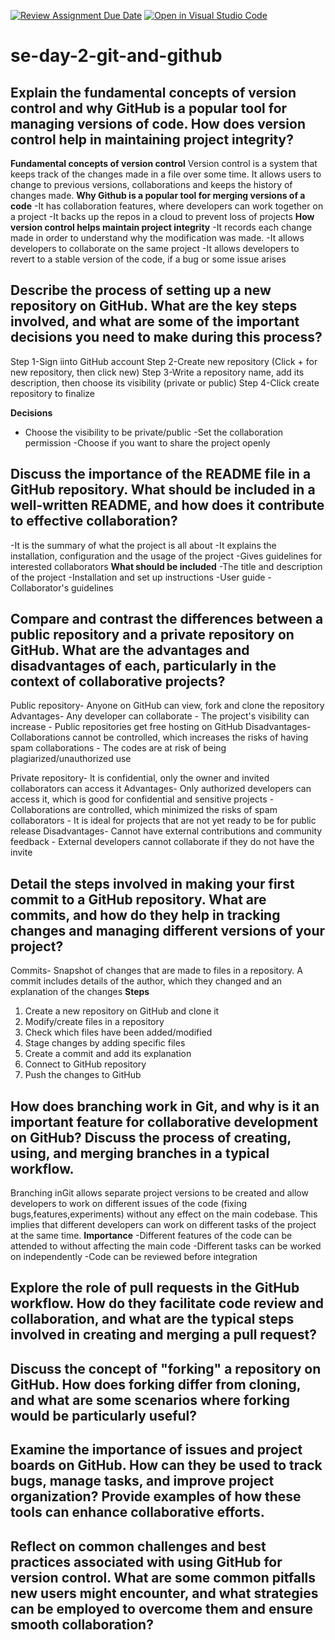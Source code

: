 [![Review Assignment Due Date](https://classroom.github.com/assets/deadline-readme-button-22041afd0340ce965d47ae6ef1cefeee28c7c493a6346c4f15d667ab976d596c.svg)](https://classroom.github.com/a/8wgCKhpZ)
[![Open in Visual Studio Code](https://classroom.github.com/assets/open-in-vscode-2e0aaae1b6195c2367325f4f02e2d04e9abb55f0b24a779b69b11b9e10269abc.svg)](https://classroom.github.com/online_ide?assignment_repo_id=18440464&assignment_repo_type=AssignmentRepo)
# se-day-2-git-and-github
## Explain the fundamental concepts of version control and why GitHub is a popular tool for managing versions of code. How does version control help in maintaining project integrity?

**Fundamental concepts of version control**
Version control is a system that keeps track of the changes made in a file over some time. It allows users to change to previous versions, collaborations and keeps the history of changes made.
**Why Github is a popular tool for merging versions of a code**
-It has collaboration features, where developers can work together on a project
-It backs up the repos in a cloud to prevent loss of projects
**How version control helps maintain project integrity**
-It records each change made in order to understand why the modification was made.
-It allows developers to collaborate on the same project
-It allows developers to revert to a stable version of the code, if a bug or some issue arises

## Describe the process of setting up a new repository on GitHub. What are the key steps involved, and what are some of the important decisions you need to make during this process?

Step 1-Sign iinto GitHub account
Step 2-Create new repository (Click + for new repository, then click new)
Step 3-Write a repository name, add its description, then choose its visibility (private or public)
Step 4-Click create repository to finalize

**Decisions**
- Choose the visibility to be private/public
-Set the collaboration permission
-Choose if you want to share the project openly

## Discuss the importance of the README file in a GitHub repository. What should be included in a well-written README, and how does it contribute to effective collaboration?
-It is the summary of what the project is all about
-It explains the installation, configuration and the usage of the project
-Gives guidelines for interested collaborators
**What should be included**
-The title and description of the project
-Installation and set up instructions
-User guide
-Collaborator's guidelines

## Compare and contrast the differences between a public repository and a private repository on GitHub. What are the advantages and disadvantages of each, particularly in the context of collaborative projects?

Public repository- Anyone on GitHub can view, fork and clone the repository
Advantages- Any developer can collaborate
          - The project's visibility can increase
          - Public repositories get free hosting on GitHub
Disadvantages- Collaborations cannot be controlled, which increases the risks of having spam collaborations
             - The codes are at risk of being plagiarized/unauthorized use

Private repository- It is confidential, only the owner and invited collaborators can access it
Advantages- Only authorized developers can access it, which is good for confidential and sensitive projects
          - Collaborations are controlled, which minimized the risks of spam collaborators
          - It is ideal for projects that are not yet ready to be for public release
Disadvantages- Cannot have external contributions and community feedback
             - External developers cannot collaborate if they do not have the invite

## Detail the steps involved in making your first commit to a GitHub repository. What are commits, and how do they help in tracking changes and managing different versions of your project?

Commits- Snapshot of changes that are made to files in a repository. A commit includes details of the author, which they changed and an explanation of the changes
**Steps**
1. Create a new repository on GitHub and clone it
2. Modify/create files in a repository
3. Check which files have been added/modified
4. Stage changes by adding specific files
5. Create a commit and add its explanation
6. Connect to GitHub repository
7. Push the changes to GitHub

## How does branching work in Git, and why is it an important feature for collaborative development on GitHub? Discuss the process of creating, using, and merging branches in a typical workflow.

Branching inGit allows separate project versions to be created and allow developers to work on different issues of the code (fixing bugs,features,experiments) without any effect on the main codebase. This implies that different developers can work on different tasks of the project at the same time.
**Importance**
-Different features of the code can be attended to without affecting the main code
-Different tasks can be worked on independently
-Code can be reviewed before integration

## Explore the role of pull requests in the GitHub workflow. How do they facilitate code review and collaboration, and what are the typical steps involved in creating and merging a pull request?

## Discuss the concept of "forking" a repository on GitHub. How does forking differ from cloning, and what are some scenarios where forking would be particularly useful?

## Examine the importance of issues and project boards on GitHub. How can they be used to track bugs, manage tasks, and improve project organization? Provide examples of how these tools can enhance collaborative efforts.

## Reflect on common challenges and best practices associated with using GitHub for version control. What are some common pitfalls new users might encounter, and what strategies can be employed to overcome them and ensure smooth collaboration?
